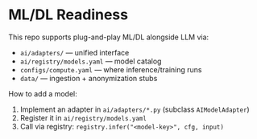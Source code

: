 # ML/DL Readiness

This repo supports plug-and-play ML/DL alongside LLM via:
- `ai/adapters/` — unified interface
- `ai/registry/models.yaml` — model catalog
- `configs/compute.yaml` — where inference/training runs
- `data/` — ingestion + anonymization stubs

How to add a model:
1) Implement an adapter in `ai/adapters/*.py` (subclass `AIModelAdapter`)
2) Register it in `ai/registry/models.yaml`
3) Call via registry: `registry.infer("<model-key>", cfg, input)`
